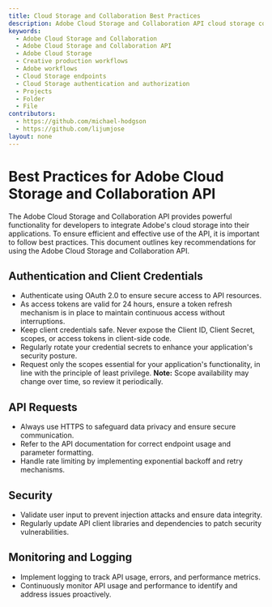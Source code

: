 ```yaml
---
title: Cloud Storage and Collaboration Best Practices
description: Adobe Cloud Storage and Collaboration API cloud storage concepts
keywords:
  - Adobe Cloud Storage and Collaboration
  - Adobe Cloud Storage and Collaboration API
  - Adobe Cloud Storage
  - Creative production workflows
  - Adobe workflows
  - Cloud Storage endpoints
  - Cloud Storage authentication and authorization
  - Projects
  - Folder
  - File
contributors:
  - https://github.com/michael-hodgson
  - https://github.com/lijumjose
layout: none
---
```


# Best Practices for Adobe Cloud Storage and Collaboration API

The Adobe Cloud Storage and Collaboration API provides powerful functionality for developers to integrate Adobe's cloud storage into their applications. To ensure efficient and effective use of the API, it is important to follow best practices. This document outlines key recommendations for using the Adobe Cloud Storage and Collaboration API.

## Authentication and Client Credentials

- Authenticate using OAuth 2.0 to ensure secure access to API resources.
- As access tokens are valid for 24 hours, ensure a token refresh mechanism is in place to maintain continuous access without interruptions.
- Keep client credentials safe. Never expose the Client ID, Client Secret, scopes, or access tokens in client-side code.
- Regularly rotate your credential secrets to enhance your application's security posture.
- Request only the scopes essential for your application's functionality, in line with the principle of least privilege. **Note:** Scope availability may change over time, so review it periodically.

## API Requests

- Always use HTTPS to safeguard data privacy and ensure secure communication.
- Refer to the API documentation for correct endpoint usage and parameter formatting.
- Handle rate limiting by implementing exponential backoff and retry mechanisms.

## Security

- Validate user input to prevent injection attacks and ensure data integrity.
- Regularly update API client libraries and dependencies to patch security vulnerabilities.

## Monitoring and Logging

- Implement logging to track API usage, errors, and performance metrics. 
- Continuously monitor API usage and performance to identify and address issues proactively.
